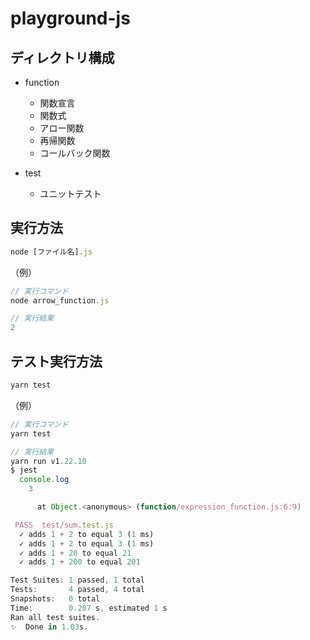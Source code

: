 # playground-js

## ディレクトリ構成
- function
    - 関数宣言
    - 関数式
    - アロー関数
    - 再帰関数
    - コールバック関数

- test
    - ユニットテスト

## 実行方法
```js
node [ファイル名].js
```

（例）
```js
// 実行コマンド
node arrow_function.js

// 実行結果
2
```

## テスト実行方法
```js
yarn test
```

（例）
```js
// 実行コマンド
yarn test

// 実行結果
yarn run v1.22.10
$ jest
  console.log
    3

      at Object.<anonymous> (function/expression_function.js:6:9)

 PASS  test/sum.test.js
  ✓ adds 1 + 2 to equal 3 (1 ms)
  ✓ adds 1 + 2 to equal 3 (1 ms)
  ✓ adds 1 + 20 to equal 21
  ✓ adds 1 + 200 to equal 201

Test Suites: 1 passed, 1 total
Tests:       4 passed, 4 total
Snapshots:   0 total
Time:        0.207 s, estimated 1 s
Ran all test suites.
✨  Done in 1.03s.
```
